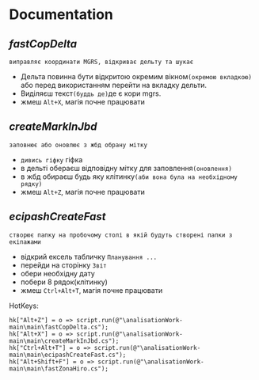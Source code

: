 # Documentation

## _fastCopDelta_
    виправляє координати MGRS, відкриває дельту та шукає
- Дельта повинна бути відкритою окремим вікном`(окремою вкладкою)` або перед використанням перейти на вкладку дельти.
- Виділяєш текст`(буддь де)`де є кори mgrs.
- жмеш `Alt+X`, магія почне працювати

## _createMarkInJbd_
    заповнює або оновлює з жбд обрану мітку
- `дивись гіфку`
гіфка
- в дельті обераєш відповідну мітку для заповлення`(оновлення)`
- в жбд обираєш будь яку клітинку`(аби вона була на необхідному рядку)`
- жмеш `Alt+Z`, магія почне працювати

## _ecipashCreateFast_
    створює папку на пробочому столі в якій будуть створені папки з екіпажами
- відкрий ексель табличку `Планування ...`
- перейди на сторінку `Звіт`
- обери необхідну дату
- побери 8 рядок(клітинку)
- жмеш `Ctrl+Alt+T`, магія почне працювати

HotKeys:

	hk["Alt+Z"] = o => script.run(@"\analisationWork-main\main\fastCopDelta.cs");
	hk["Alt+X"] = o => script.run(@"\analisationWork-main\main\createMarkInJbd.cs");
	hk["Ctrl+Alt+T"] = o => script.run(@"\analisationWork-main\main\ecipashCreateFast.cs");
	hk["Alt+Shift+F"] = o => script.run(@"\analisationWork-main\main\fastZonaHiro.cs");